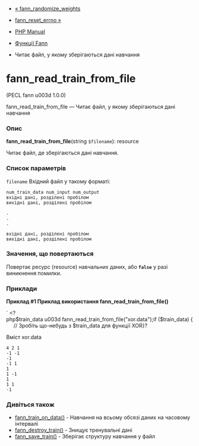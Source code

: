 - [« fann_randomize_weights](function.fann-randomize-weights.md)
- [fann_reset_errno »](function.fann-reset-errno.md)

- [PHP Manual](index.md)
- [Функції Fann](ref.fann.md)
- Читає файл, у якому зберігаються дані навчання

# fann_read_train_from_file

(PECL fann u003d 1.0.0)

fann_read_train_from_file — Читає файл, у якому зберігаються дані
навчання

### Опис

**fann_read_train_from_file**(string `$filename`): resource

Читає файл, де зберігаються дані навчання.

### Список параметрів

`filename`
Вхідний файл у такому форматі:

``` txtcode
num_train_data num_input num_output
вхідні дані, розділені пробілом
вихідні дані, розділені пробілом

.
.
.

вхідні дані, розділені пробілом
вихідні дані, розділені пробілом
````

### Значення, що повертаються

Повертає ресурс (resource) навчальних даних, або **`false`** у разі
виникнення помилки.

### Приклади

**Приклад #1 Приклад використання **fann_read_train_from_file()****

` <?php$train_data u003d fann_read_train_from_file("xor.data");if ($train_data) {     // Зробіть що-небудь з $train_data для функції XOR}?

Вміст xor.data

``` txtcode
4 2 1
-1 -1
-1
-1 1
1
1 -1
1
1 1
-1
````

### Дивіться також

- [fann_train_on_data()](function.fann-train-on-data.md) - Навчання
на всьому обсязі даних на часовому інтервалі
- [fann_destroy_train()](function.fann-destroy-train.md) -
Знищує тренувальні дані
- [fann_save_train()](function.fann-save-train.md) - Зберігає
структуру навчання у файл

